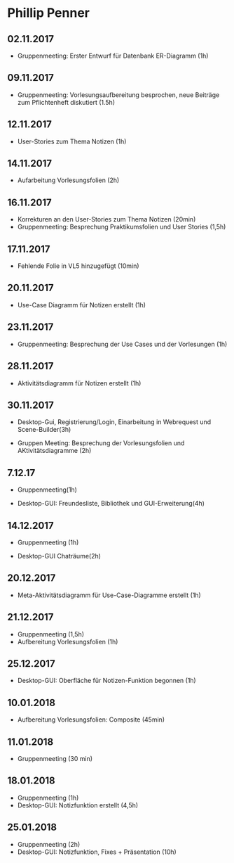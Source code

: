 # Phillip Penner

## 02.11.2017

- Gruppenmeeting: Erster Entwurf für Datenbank ER-Diagramm (1h)

## 09.11.2017

- Gruppenmeeting: Vorlesungsaufbereitung besprochen, neue Beiträge zum Pflichtenheft diskutiert (1.5h)

## 12.11.2017

- User-Stories zum Thema Notizen (1h)

## 14.11.2017

- Aufarbeitung Vorlesungsfolien (2h)

## 16.11.2017

- Korrekturen an den User-Stories zum Thema Notizen (20min)
- Gruppenmeeting: Besprechung Praktikumsfolien und User Stories (1,5h)

## 17.11.2017

- Fehlende Folie in VL5 hinzugefügt (10min)

## 20.11.2017

- Use-Case Diagramm für Notizen erstellt (1h)

## 23.11.2017

- Gruppenmeeting: Besprechung der Use Cases und der Vorlesungen (1h)

## 28.11.2017

- Aktivitätsdiagramm für Notizen erstellt (1h)

## 30.11.2017

- Desktop-Gui, Registrierung/Login, Einarbeitung in Webrequest und Scene-Builder(3h)

- Gruppen Meeting: Besprechung der Vorlesungsfolien und AKtivitätsdiagramme (2h)

## 7.12.17

- Gruppenmeeting(1h)

- Desktop-GUI: Freundesliste, Bibliothek und GUI-Erweiterung(4h)

## 14.12.2017

- Gruppenmeeting (1h)

- Desktop-GUI Chaträume(2h)

## 20.12.2017

- Meta-Aktivitätsdiagramm für Use-Case-Diagramme erstellt (1h)

## 21.12.2017

- Gruppenmeeting (1,5h)
- Aufbereitung Vorlesungsfolien (1h)

## 25.12.2017

- Desktop-GUI: Oberfläche für Notizen-Funktion begonnen (1h)

## 10.01.2018

- Aufbereitung Vorlesungsfolien: Composite (45min)

## 11.01.2018

- Gruppenmeeting (30 min)

## 18.01.2018

- Gruppenmeeting (1h)
- Desktop-GUI: Notizfunktion erstellt (4,5h)

## 25.01.2018

- Gruppenmeeting (2h)
- Desktop-GUI: Notizfunktion, Fixes + Präsentation (10h)
